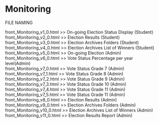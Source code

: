 # Monitoring
FILE NAMING

front_Monitoring_v1_0.html >> On-going Election Status Display (Student)  
front_Monitoring_v2_0.html >> Election Results (Student)  
front_Monitoring_v3_0.html >> Election Archives Folders (Student)  
front_Monitoring_v4_0.html >> Election Archives List of Winners (Student)  
front_Monitoring_v5_0.html >> On-going Election (Admin)  
front_Monitoring_v6_0.html >> Vote Status Percentage per year level(Admin)  
front_Monitoring_v7_0.html >> Vote Status Grade 7 (Admin)  
front_Monitoring_v7_1.html >> Vote Status Grade 8 (Admin)  
front_Monitoring_v7_2.html >> Vote Status Grade 9 (Admin)  
front_Monitoring_v7_3.html >> Vote Status Grade 10 (Admin)  
front_Monitoring_v7_4.html >> Vote Status Grade 11 (Admin)
front_Monitoring_v7_5.html >> Vote Status Grade 11 (Admin)  
front_Monitoring_v8_0.html >> Election Results (Admin)  
front_Monitoring_v9_0.html >> Election Archives Folders (Admin)  
front_Monitoring_v10_0.html >> Election Archives List of Winners (Admin)  
front_Monitoring_v11_0.html >> Election Results Report (Admin)

